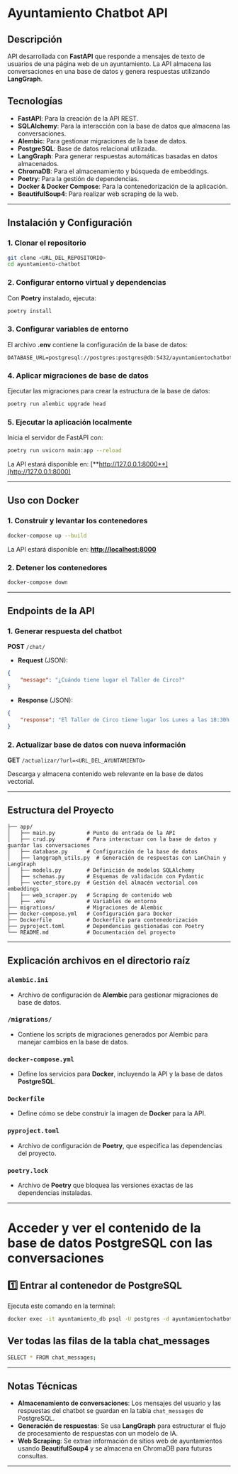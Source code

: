 # Ayuntamiento Chatbot API

## Descripción

API desarrollada con **FastAPI** que responde a mensajes de texto de usuarios de una página web de un ayuntamiento. La API almacena las conversaciones en una base de datos y genera respuestas utilizando **LangGraph**.

## Tecnologías

- **FastAPI**: Para la creación de la API REST.
- **SQLAlchemy**: Para la interacción con la base de datos que almacena las conversaciones.
- **Alembic**: Para gestionar migraciones de la base de datos.
- **PostgreSQL**: Base de datos relacional utilizada.
- **LangGraph**: Para generar respuestas automáticas basadas en datos almacenados.
- **ChromaDB**: Para el almacenamiento y búsqueda de embeddings.
- **Poetry**: Para la gestión de dependencias.
- **Docker & Docker Compose**: Para la contenedorización de la aplicación.
- **BeautifulSoup4**: Para realizar web scraping de la web.

---

## Instalación y Configuración

### 1. Clonar el repositorio

```bash
git clone <URL_DEL_REPOSITORIO>
cd ayuntamiento-chatbot
```

### 2. Configurar entorno virtual y dependencias

Con **Poetry** instalado, ejecuta:

```bash
poetry install
```

### 3. Configurar variables de entorno

El archivo **.env** contiene la configuración de la base de datos:

```env
DATABASE_URL=postgresql://postgres:postgres@db:5432/ayuntamientochatbot
```

### 4. Aplicar migraciones de base de datos

Ejecutar las migraciones para crear la estructura de la base de datos:

```bash
poetry run alembic upgrade head
```

### 5. Ejecutar la aplicación localmente

Inicia el servidor de FastAPI con:

```bash
poetry run uvicorn main:app --reload
```

La API estará disponible en: [**http://127.0.0.1:8000**](http://127.0.0.1:8000)

---

## Uso con Docker

### 1. Construir y levantar los contenedores

```bash
docker-compose up --build
```

La API estará disponible en: [**http://localhost:8000**](http://localhost:8000)

### 2. Detener los contenedores

```bash
docker-compose down
```

---

## Endpoints de la API

### 1. Generar respuesta del chatbot

**POST** `/chat/`

- **Request** (JSON):

```json
{
    "message": "¿Cuándo tiene lugar el Taller de Circo?"
}
```

- **Response** (JSON):

```json
{
    "response": "El Taller de Circo tiene lugar los Lunes a las 18:30h."
}
```

### 2. Actualizar base de datos con nueva información

**GET** `/actualizar/?url=<URL_DEL_AYUNTAMIENTO>`

Descarga y almacena contenido web relevante en la base de datos vectorial.

---

## Estructura del Proyecto

```
├── app/
│   ├── main.py          # Punto de entrada de la API
│   ├── crud.py          # Para interactuar con la base de datos y guardar las conversaciones
│   ├── database.py      # Configuración de la base de datos
│   ├── langgraph_utils.py  # Generación de respuestas con LanChain y LangGraph
│   ├── models.py        # Definición de modelos SQLAlchemy
│   ├── schemas.py       # Esquemas de validación con Pydantic
│   ├── vector_store.py  # Gestión del almacén vectorial con embeddings
│   ├── web_scraper.py   # Scraping de contenido web
│   ├── .env             # Variables de entorno
├── migrations/          # Migraciones de Alembic
├── docker-compose.yml   # Configuración para Docker
├── Dockerfile           # Dockerfile para contenedorización
├── pyproject.toml       # Dependencias gestionadas con Poetry
└── README.md            # Documentación del proyecto
```

---

## Explicación archivos en el directorio raíz

### `alembic.ini`
- Archivo de configuración de **Alembic** para gestionar migraciones de base de datos.

### `/migrations/`
- Contiene los scripts de migraciones generados por Alembic para manejar cambios en la base de datos.

### `docker-compose.yml`
- Define los servicios para **Docker**, incluyendo la API y la base de datos **PostgreSQL**.

### `Dockerfile`
- Define cómo se debe construir la imagen de **Docker** para la API.

### `pyproject.toml`
- Archivo de configuración de **Poetry**, que especifica las dependencias del proyecto.

### `poetry.lock`
- Archivo de **Poetry** que bloquea las versiones exactas de las dependencias instaladas.

---

# Acceder y ver el contenido de la base de datos PostgreSQL con las conversaciones

## 1️⃣ Entrar al contenedor de PostgreSQL
Ejecuta este comando en la terminal:
```sh
docker exec -it ayuntamiento_db psql -U postgres -d ayuntamientochatbot
```

## Ver todas las filas de la tabla chat_messages
```sh 
SELECT * FROM chat_messages;
```


---
## Notas Técnicas

- **Almacenamiento de conversaciones**: Los mensajes del usuario y las respuestas del chatbot se guardan en la tabla `chat_messages` de PostgreSQL.
- **Generación de respuestas**: Se usa **LangGraph** para estructurar el flujo de procesamiento de respuestas con un modelo de IA.
- **Web Scraping**: Se extrae información de sitios web de ayuntamientos usando **BeautifulSoup4** y se almacena en ChromaDB para futuras consultas.

---
